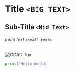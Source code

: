 # Title `<BIG TEXT>`

## Sub-Title `<Mid Text>` 

###### main text `<small text>` 

![CCAD Tux]((https://wallhere.com/th/wallpaper/1920699))

```Python
print("Hello World)
```
